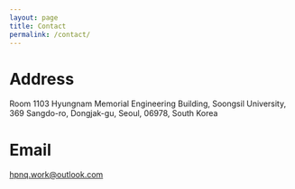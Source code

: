 ```yaml
---
layout: page
title: Contact
permalink: /contact/
---
```


# Address

Room 1103 Hyungnam Memorial Engineering Building, Soongsil University, 369 Sangdo-ro, Dongjak-gu, Seoul, 06978, South Korea

# Email

[hpnq.work@outlook.com](mailto:hpnq.work@outlook.com)
